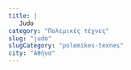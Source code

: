 ```yaml
---
title: |
   Judo
category: "Πολεμικές τέχνες"
slug: "judo"
slugCategory: "polemikes-texnes"
city: "Αθήνα"
---
```


